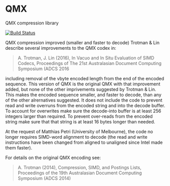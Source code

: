 # QMX
QMX compression library

[![Build Status](https://travis-ci.org/amallia/QMX.svg?branch=master)](https://travis-ci.org/amallia/QMX)

QMX compression improved (smaller and faster to decode)
Trotman & Lin  describe several improvements to the QMX codex in:
> A. Trotman, J. Lin (2016), In Vacuo and In Situ Evaluation of SIMD Codecs, Proceedings of The 21st Australasian Document Computing Symposium (ADCS 2016

including removal of the vbyte encoded length from the end of the encoded sequence.  This version of QMX is the original QMX with that improvement added, but none of the other imprivements suggested by Trotman & Lin.  This makes the encoded sequence smaller, and faster to decode, than any of the other alrernatives suggested.  It does not include the code to prevent read and write overruns from the encoded string and into the decode buffer.  To account for overwrites make sure the decode-into buffer is at least 256 integers larger than required.  To prevent over-reads from the encoded string make sure that that string is at least 16 bytes longer than needed.

At the request of Matthias Petri (University of Melbourne), the code no longer requires SIMD-word alignment to decode (the read and write instructions have been changed from aligned to unaligned since Intel made them faster).

For details on the original QMX encoding see:
> A. Trotman (2014), Compression, SIMD, and Postings Lists, Proceedings of the 19th Australasian Document Computing Symposium (ADCS 2014)
